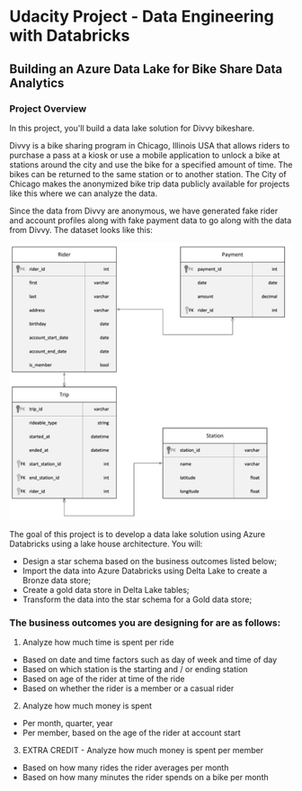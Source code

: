 # Udacity Project - Data Engineering with Databricks

## Building an Azure Data Lake for Bike Share Data Analytics


### **Project Overview**

In this project, you'll build a data lake solution for Divvy bikeshare.

Divvy is a bike sharing program in Chicago, Illinois USA that allows riders to purchase a pass at a kiosk or use a mobile application to unlock a bike at stations around the city and use the bike for a specified amount of time. The bikes can be returned to the same station or to another station. The City of Chicago makes the anonymized bike trip data publicly available for projects like this where we can analyze the data.

Since the data from Divvy are anonymous, we have generated fake rider and account profiles along with fake payment data to go along with the data from Divvy. The dataset looks like this:

<img src="images/data-modeling.jpeg" alt="data model" width="1000">

The goal of this project is to develop a data lake solution using Azure Databricks using a lake house architecture. You will:

* Design a star schema based on the business outcomes listed below;
* Import the data into Azure Databricks using Delta Lake to create a Bronze data store;
* Create a gold data store in Delta Lake tables;
* Transform the data into the star schema for a Gold data store;

### The business outcomes you are designing for are as follows:

1. Analyze how much time is spent per ride
  * Based on date and time factors such as day of week and time of day
  * Based on which station is the starting and / or ending station
  * Based on age of the rider at time of the ride
  * Based on whether the rider is a member or a casual rider
2. Analyze how much money is spent
  * Per month, quarter, year
  * Per member, based on the age of the rider at account start
3. EXTRA CREDIT - Analyze how much money is spent per member
  * Based on how many rides the rider averages per month
  * Based on how many minutes the rider spends on a bike per month